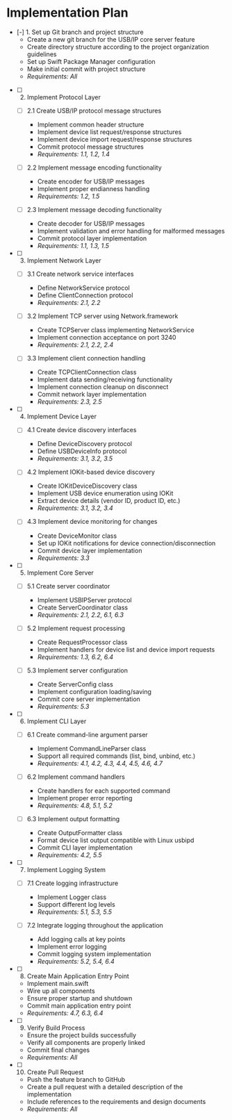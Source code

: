 # Implementation Plan

- [-] 1. Set up Git branch and project structure
  - Create a new git branch for the USB/IP core server feature
  - Create directory structure according to the project organization guidelines
  - Set up Swift Package Manager configuration
  - Make initial commit with project structure
  - _Requirements: All_

- [ ] 2. Implement Protocol Layer
  - [ ] 2.1 Create USB/IP protocol message structures
    - Implement common header structure
    - Implement device list request/response structures
    - Implement device import request/response structures
    - Commit protocol message structures
    - _Requirements: 1.1, 1.2, 1.4_
  
  - [ ] 2.2 Implement message encoding functionality
    - Create encoder for USB/IP messages
    - Implement proper endianness handling
    - _Requirements: 1.2, 1.5_
  
  - [ ] 2.3 Implement message decoding functionality
    - Create decoder for USB/IP messages
    - Implement validation and error handling for malformed messages
    - Commit protocol layer implementation
    - _Requirements: 1.1, 1.3, 1.5_

- [ ] 3. Implement Network Layer
  - [ ] 3.1 Create network service interfaces
    - Define NetworkService protocol
    - Define ClientConnection protocol
    - _Requirements: 2.1, 2.2_
  
  - [ ] 3.2 Implement TCP server using Network.framework
    - Create TCPServer class implementing NetworkService
    - Implement connection acceptance on port 3240
    - _Requirements: 2.1, 2.2, 2.4_
  
  - [ ] 3.3 Implement client connection handling
    - Create TCPClientConnection class
    - Implement data sending/receiving functionality
    - Implement connection cleanup on disconnect
    - Commit network layer implementation
    - _Requirements: 2.3, 2.5_

- [ ] 4. Implement Device Layer
  - [ ] 4.1 Create device discovery interfaces
    - Define DeviceDiscovery protocol
    - Define USBDeviceInfo protocol
    - _Requirements: 3.1, 3.2, 3.5_
  
  - [ ] 4.2 Implement IOKit-based device discovery
    - Create IOKitDeviceDiscovery class
    - Implement USB device enumeration using IOKit
    - Extract device details (vendor ID, product ID, etc.)
    - _Requirements: 3.1, 3.2, 3.4_
  
  - [ ] 4.3 Implement device monitoring for changes
    - Create DeviceMonitor class
    - Set up IOKit notifications for device connection/disconnection
    - Commit device layer implementation
    - _Requirements: 3.3_

- [ ] 5. Implement Core Server
  - [ ] 5.1 Create server coordinator
    - Implement USBIPServer protocol
    - Create ServerCoordinator class
    - _Requirements: 2.1, 2.2, 6.1, 6.3_
  
  - [ ] 5.2 Implement request processing
    - Create RequestProcessor class
    - Implement handlers for device list and device import requests
    - _Requirements: 1.3, 6.2, 6.4_
  
  - [ ] 5.3 Implement server configuration
    - Create ServerConfig class
    - Implement configuration loading/saving
    - Commit core server implementation
    - _Requirements: 5.3_

- [ ] 6. Implement CLI Layer
  - [ ] 6.1 Create command-line argument parser
    - Implement CommandLineParser class
    - Support all required commands (list, bind, unbind, etc.)
    - _Requirements: 4.1, 4.2, 4.3, 4.4, 4.5, 4.6, 4.7_
  
  - [ ] 6.2 Implement command handlers
    - Create handlers for each supported command
    - Implement proper error reporting
    - _Requirements: 4.8, 5.1, 5.2_
  
  - [ ] 6.3 Implement output formatting
    - Create OutputFormatter class
    - Format device list output compatible with Linux usbipd
    - Commit CLI layer implementation
    - _Requirements: 4.2, 5.5_

- [ ] 7. Implement Logging System
  - [ ] 7.1 Create logging infrastructure
    - Implement Logger class
    - Support different log levels
    - _Requirements: 5.1, 5.3, 5.5_
  
  - [ ] 7.2 Integrate logging throughout the application
    - Add logging calls at key points
    - Implement error logging
    - Commit logging system implementation
    - _Requirements: 5.2, 5.4, 6.4_

- [ ] 8. Create Main Application Entry Point
  - Implement main.swift
  - Wire up all components
  - Ensure proper startup and shutdown
  - Commit main application entry point
  - _Requirements: 4.7, 6.3, 6.4_

- [ ] 9. Verify Build Process
  - Ensure the project builds successfully
  - Verify all components are properly linked
  - Commit final changes
  - _Requirements: All_

- [ ] 10. Create Pull Request
  - Push the feature branch to GitHub
  - Create a pull request with a detailed description of the implementation
  - Include references to the requirements and design documents
  - _Requirements: All_